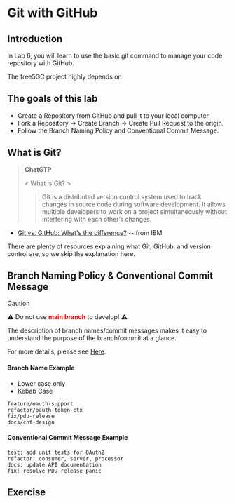 # Git with GitHub

## Introduction

In Lab 6, you will learn to use the basic git command to manage your code repository with GitHub.

The free5GC project highly depends on 



## The goals of this lab

- Create a Repository from GitHub and pull it to your local computer. 
- Fork a Repository -> Create Branch -> Create Pull Request to the origin. 
- Follow the Branch Naming Policy and Conventional Commit Message. 



## What is Git?

> **ChatGTP**
>
> < What is Git? >
>
> >Git is a distributed version control system used to track changes in source code during software development. It allows multiple developers to work on a project simultaneously without interfering with each other’s changes.

- [Git vs. GitHub: What's the difference?](https://www.youtube.com/watch?v=wpISo9TNjfU) -- from IBM

There are plenty of resources explaining what Git, GitHub, and version control are, so we skip the explanation here. 



## Branch Naming Policy & Conventional Commit Message

> [!CAUTION]
>
> ⚠️ Do not use <font color="red">**main branch**</font> to develop! ⚠️

The description of branch names/commit messages makes it easy to understand the purpose of the branch/commit at a glance. 

For more details, please see [Here](https://hackmd.io/@CTFang/H1TWDLz1A).

#### Branch Name Example

- Lower case only
- Kebab Case

```
feature/oauth-support
refactor/oauth-token-ctx
fix/pdu-release
docs/chf-design
```

#### Conventional Commit Message Example

```
test: add unit tests for OAuth2
refactor: consumer, server, processor
docs: update API documentation
fix: resolve PDU release panic
```



## Exercise





